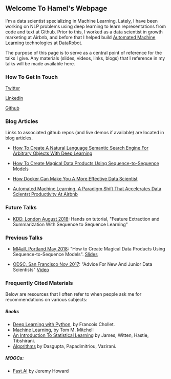 ## Welcome To Hamel's Webpage

I'm a data scientist specializing in Machine Learning.  Lately, I have been working on NLP problems using deep learning to learn representations from code and text at Github.  Prior to this, I worked as a data scientist in growth marketing at Airbnb, and before that I helped build [Automated Machine Learning](https://www.kdnuggets.com/2017/01/current-state-automated-machine-learning.html) technologies at DataRobot.    

The purpose of this page is to serve as a central point of reference for the talks I give.  Any materials (slides, videos, links, blogs) that I reference in my talks will be made available here. 

### How To Get In Touch

[Twitter](https://twitter.com/HamelHusain)

[Linkedin](https://www.linkedin.com/in/hamelhusain/)

[Github](http://www.github.com/hamelsmu)


### Blog Articles
Links to associated github repos (and live demos if available) are located in blog articles.

- [How To Create A Natural Language Semantic Search Engine For Arbitrary Objects With Deep Learning]()

- [How To Create Magical Data Products Using Sequence-to-Sequence Models](https://towardsdatascience.com/how-to-create-data-products-that-are-magical-using-sequence-to-sequence-models-703f86a231f8)

- [How Docker Can Make You A More Effective Data Scientist](https://towardsdatascience.com/how-docker-can-help-you-become-a-more-effective-data-scientist-7fc048ef91d5)

- [Automated Machine Learning, A Paradigm Shift That Accelerates Data Scientst Productivity At Airbnb](https://medium.com/airbnb-engineering/automated-machine-learning-a-paradigm-shift-that-accelerates-data-scientist-productivity-airbnb-f1f8a10d61f8)

### Future Talks
- [KDD, London August 2018](http://www.kdd.org/kdd2018/hands-on-tutorials):  Hands on tutorial, "Feature Extraction and Summarization With Sequence to Sequence Learning"


### Previous Talks
 - [Ml4all, Portland May 2018](http://ml4all.org/): "How to Create Magical Data Products Using Sequence-to-Sequence Models".  [Slides](https://docs.google.com/presentation/d/1pqkOWcIjpaXJPiP3_MT9KrdiZd0LoAWxh6Ei28i4CM8/edit?usp=sharing)
 
 - [ODSC, San Francisco Nov 2017](https://old.opendatascience.com/conferences/advice-for-new-and-junior-data-scientists-hamel-husain-l-odsc-west-2017/): "Advice For New And Junior Data Scientists" [Video](https://www.youtube.com/watch?v=eDK1R6tpZlA&feature=youtu.be)
 
 
 ### Frequently Cited Materials
 Below are resources that I often refer to when people ask me for recommendations on various subjects:
 
 ##### Books

 - [Deep Learning with Python](https://www.amazon.com/Deep-Learning-Python-Francois-Chollet/dp/1617294438), by Francois Chollet.
 - [Machine Learning](https://www.cs.ubbcluj.ro/~gabis/ml/ml-books/McGrawHill%20-%20Machine%20Learning%20-Tom%20Mitchell.pdf), by Tom M. Mitchell
 - [An Introduction To Statistical Learning](https://www.amazon.com/Introduction-Statistical-Learning-Applications-Statistics/dp/1461471370/ref=sr_1_1_sspa?s=books&ie=UTF8&qid=1527458015&sr=1-1-spons&keywords=an+introduction+to+statistical+learning&psc=1) by James, Witten, Hastie, Tibshirani.
 - [Algorithms](http://algorithmics.lsi.upc.edu/docs/Dasgupta-Papadimitriou-Vazirani.pdf) by Dasgupta, Papadimitriou, Vazirani.
 
 ##### MOOCs:
 - [Fast.AI](http://www.fast.ai/) by Jeremy Howard

